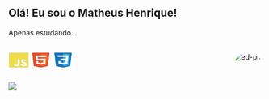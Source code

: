 ## Olá! Eu sou o Matheus Henrique!

Apenas estudando...

<div style="display: inline_block"><br>
  <img align="center" alt="Rafa-Js" height="30" width="40" src="https://raw.githubusercontent.com/devicons/devicon/master/icons/javascript/javascript-plain.svg">
  <img align="center" alt="Rafa-HTML" height="30" width="40" src="https://raw.githubusercontent.com/devicons/devicon/master/icons/html5/html5-original.svg">
  <img align="center" alt="Rafa-CSS" height="30" width="40" src="https://raw.githubusercontent.com/devicons/devicon/master/icons/css3/css3-original.svg">
  <img align="right" alt="ed-pic" height="150" style="border-radius:50px;" src="https://i.pinimg.com/564x/9d/79/67/9d79674357b562e844b733cdb5b9732c.jpg">
</div>
  
  ##
 
<div> 
  <a href = "matheusgtiburcio@gmail.com"><img src="https://img.shields.io/badge/-Gmail-%23333?style=for-the-badge&logo=gmail&logoColor=white" target="_blank"></a>
</div>

